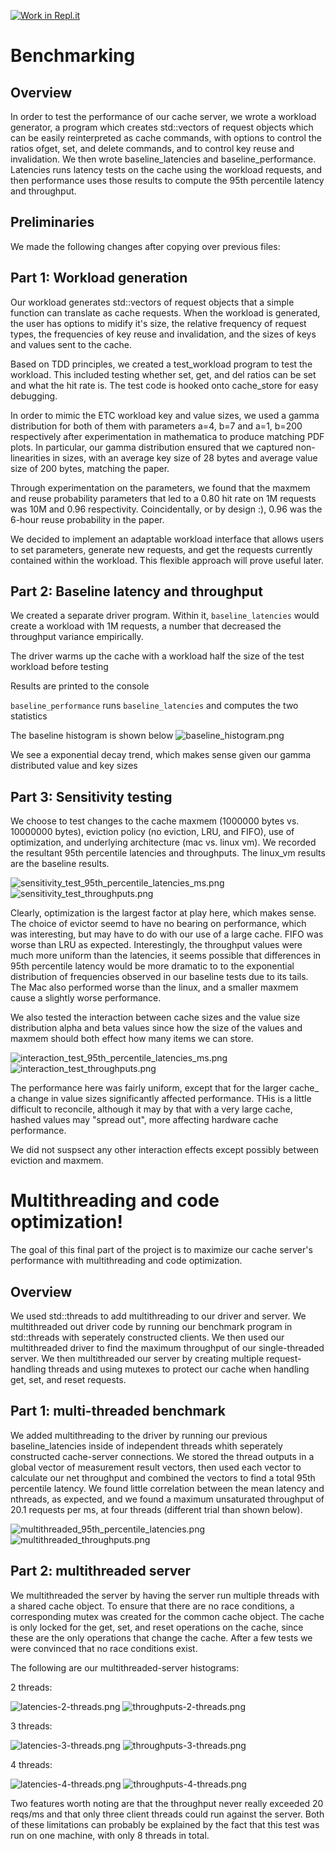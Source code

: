 [![Work in Repl.it](https://classroom.github.com/assets/work-in-replit-14baed9a392b3a25080506f3b7b6d57f295ec2978f6f33ec97e36a161684cbe9.svg)](https://classroom.github.com/online_ide?assignment_repo_id=339747&assignment_repo_type=GroupAssignmentRepo)

# Benchmarking


## Overview

In order to test the performance of our cache server, we wrote a workload generator, a program which creates std::vectors of request objects which can be easily reinterpreted as cache commands, with options to control the ratios ofget, set, and delete commands, and to control key reuse and invalidation. We then wrote baseline_latencies and baseline_performance. Latencies runs latency tests on the cache using the workload requests, and then performance uses those results to compute the 95th percentile latency and throughput.

## Preliminaries

We made the following changes after copying over previous files:

## Part 1: Workload generation 


Our workload generates std::vectors of request objects that a simple function can translate as cache requests. When the workload is generated, the user has options to midify it's size, the relative frequency of request types, the frequencies of key reuse and invalidation, and the sizes of keys and values sent to the cache.

Based on TDD principles, we created a test_workload program to test the workload. This included testing whether set, get, and del ratios can be set and what the hit rate is. The test code is hooked onto cache_store for easy debugging.

In order to mimic the ETC workload key and value sizes, we used a gamma distribution for both of them with parameters a=4, b=7 and a=1, b=200 respectively after experimentation in mathematica to produce matching PDF plots. In particular, our gamma distribution ensured that we captured non-linearities in sizes, with an average key size of 28 bytes and average value size of 200 bytes, matching the paper. 

Through experimentation on the parameters, we found that the maxmem and reuse probability parameters that led to a 0.80 hit rate on 1M requests was 10M and 0.96 respectivity. Coincidentally, or by design :), 0.96 was the 6-hour reuse probability in the paper.

We decided to implement an adaptable workload interface that allows users to set parameters, generate new requests, and get the requests currently contained within the workload. This flexible approach will prove useful later.



## Part 2: Baseline latency and throughput 

We created a separate driver program. Within it, `baseline_latencies` would create a workload with 1M requests, a number that decreased the throughput variance empirically. 

The driver warms up the cache with a workload half the size of the test workload before testing

Results are printed to the console

`baseline_performance` runs `baseline_latencies` and computes the two statistics

The baseline histogram is shown below
![baseline_histogram.png](baseline_histogram.png?raw=true)

We see a exponential decay trend, which makes sense given our gamma distributed value and key sizes


## Part 3: Sensitivity testing 

We choose to test changes to the cache maxmem (1000000 bytes vs. 10000000 bytes), eviction policy (no eviction, LRU, and FIFO), use of optimization, and underlying architecture (mac vs. linux vm). We recorded the resultant 95th percentile latencies and throughputs. The linux_vm results are the baseline results.

![sensitivity_test_95th_percentile_latencies_ms.png](sensitivity_test_95th_percentile_latencies_ms.png?raw=true)
![sensitivity_test_throughputs.png](sensitivity_test_throughputs.png?raw=true)

Clearly, optimization is the largest factor at play here, which makes sense. The choice of evictor seemd to have no bearing on performance, which was interesting, but may have to do with our use of a large cache. FIFO was worse than LRU as expected. Interestingly, the throughput values were much more uniform than the latencies, it seems possible that differences in 95th percentile latency would be more dramatic to to the exponential distribution of frequencies observed in our baseline tests due to its tails. The Mac also performed worse than the linux, and a smaller maxmem cause a slightly worse performance. 

We also tested the interaction between cache sizes and the value size distribution alpha and beta values since how the size of the values and maxmem should both effect how many items we can store. 

![interaction_test_95th_percentile_latencies_ms.png](interaction_test_95th_percentile_latencies_ms.png?raw=true)
![interaction_test_throughputs.png](interaction_test_throughputs.png?raw=true)

The performance here was fairly uniform, except that for the larger cache_ a change in value sizes significantly affected performance. THis is a little difficult to reconcile, although it may by that with a very large cache, hashed values may "spread out", more affecting hardware cache performance.


We did not suspsect any other interaction effects except possibly between eviction and maxmem. 


# Multithreading and code optimization!

The goal of this final part of the project is to maximize our cache server's performance with multithreading and code optimization.

## Overview

We used std::threads to add multithreading to our driver and server. We multithreaded out driver code by running our benchmark program in std::threads with seperately constructed clients. We then used our multithreaded driver to find the maximum throughput of our single-threaded server. We then multithreaded our server by creating multiple request-handling threads and using mutexes to protect our cache when handling get, set, and reset requests. 

## Part 1: multi-threaded benchmark

We added multithreading to the driver by running our previous baseline_latencies inside of independent threads whith seperately constructed cache-server connections. We stored the thread outputs in a global vector of measurement result vectors, then used each vector to calculate our net throughput and combined the vectors to find a total 95th percentile latency. We found little correlation between the mean latency and nthreads, as expected, and we found a maximum unsaturated throughput of 20.1 requests per ms, at four threads (different trial than shown below).

![multithreaded_95th_percentile_latencies.png](multithreaded_95th_percentile_latencies.png?raw=true)
![multithreaded_throughputs.png](multithreaded_throughputs.png?raw=true)

## Part 2: multithreaded server 

We multithreaded the server by having the server run multiple threads with a shared cache object. To ensure that there are no race conditions, a corresponding mutex was created for the common cache object. The cache is only locked for the get, set, and reset operations on the cache, since these are the only operations that change the cache. After a few tests we were convinced that no race conditions exist. 

The following are our multithreaded-server histograms:

2 threads:

![latencies-2-threads.png](latencies-2-threads.png?raw=true)
![throughputs-2-threads.png](throughputs-2-threads.png?raw=true)

3 threads:

![latencies-3-threads.png](latencies-3-threads.png?raw=true)
![throughputs-3-threads.png](throughputs-3-threads.png?raw=true)

4 threads:

![latencies-4-threads.png](latencies-4-threads.png?raw=true)
![throughputs-4-threads.png](throughputs-4-threads.png?raw=true)

Two features worth noting are that the throughput never really exceeded 20 reqs/ms and that only three client threads could run against the server. Both of these limitations can probably be explained by the fact that this test was run on one machine, with only 8 threads in total.

